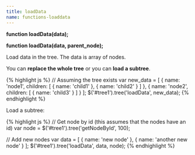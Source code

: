 ```yaml
---
title: loadData
name: functions-loaddata
---
```


**function loadData(data);**

**function loadData(data, parent_node);**

Load data in the tree. The data is array of nodes.

You can **replace the whole tree** or you can **load a subtree**.

{% highlight js %}
// Assuming the tree exists
var new_data = [
{
name: 'node1',
children: [
{ name: 'child1' },
{ name: 'child2' }
]
},
{
name: 'node2',
children: [
{ name: 'child3' }
]
}
];
$('#tree1').tree('loadData', new_data);
{% endhighlight %}

Load a subtree:

{% highlight js %}
// Get node by id (this assumes that the nodes have an id)
var node = $('#tree1').tree('getNodeById', 100);

// Add new nodes
var data = [
{ name: 'new node' },
{ name: 'another new node' }
];
$('#tree1').tree('loadData', data, node);
{% endhighlight %}
